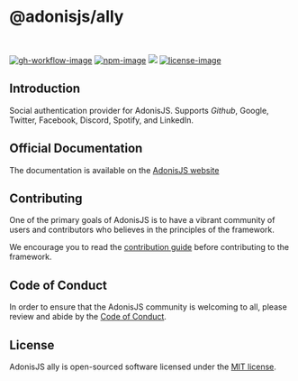 # @adonisjs/ally

<br />

[![gh-workflow-image]][gh-workflow-url] [![npm-image]][npm-url] ![][typescript-image] [![license-image]][license-url]

## Introduction
Social authentication provider for AdonisJS. Supports *Github*, Google, Twitter, Facebook, Discord, Spotify, and LinkedIn.

## Official Documentation
The documentation is available on the [AdonisJS website](https://docs.adonisjs.com/guides/social_auth)

## Contributing
One of the primary goals of AdonisJS is to have a vibrant community of users and contributors who believes in the principles of the framework.

We encourage you to read the [contribution guide](https://github.com/adonisjs/.github/blob/main/docs/CONTRIBUTING.md) before contributing to the framework.

## Code of Conduct
In order to ensure that the AdonisJS community is welcoming to all, please review and abide by the [Code of Conduct](https://github.com/adonisjs/.github/blob/main/docs/CODE_OF_CONDUCT.md).

## License
AdonisJS ally is open-sourced software licensed under the [MIT license](LICENSE.md).

[gh-workflow-image]: https://img.shields.io/github/actions/workflow/status/adonisjs/ally/checks.yml?style=for-the-badge
[gh-workflow-url]: https://github.com/adonisjs/ally/actions/workflows/checks.yml "Github action"

[npm-image]: https://img.shields.io/npm/v/@adonisjs/ally/latest.svg?style=for-the-badge&logo=npm
[npm-url]: https://www.npmjs.com/package/@adonisjs/ally/v/latest "npm"

[typescript-image]: https://img.shields.io/badge/Typescript-294E80.svg?style=for-the-badge&logo=typescript

[license-url]: LICENSE.md
[license-image]: https://img.shields.io/github/license/adonisjs/ally?style=for-the-badge
